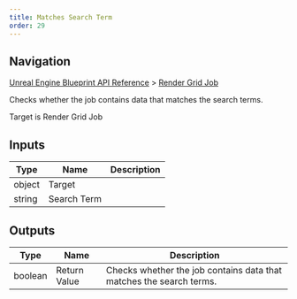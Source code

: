 ```yaml
---
title: Matches Search Term
order: 29
---
```

## Navigation

[Unreal Engine Blueprint API Reference](https://dev.epicgames.com/documentation/en-us/unreal-engine/BlueprintAPI) > [Render Grid Job](https://dev.epicgames.com/documentation/en-us/unreal-engine/BlueprintAPI/RenderGridJob)

Checks whether the job contains data that matches the search terms.

Target is Render Grid Job

## Inputs

| Type | Name | Description |
| --- | --- | --- |
| object | Target |  |
| string | Search Term |  |

## Outputs

| Type | Name | Description |
| --- | --- | --- |
| boolean | Return Value | Checks whether the job contains data that matches the search terms. |
